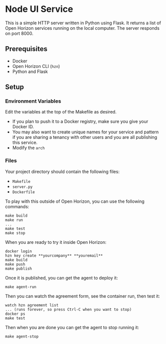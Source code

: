 # Node UI Service

This is a simple HTTP server written in Python using Flask. It returns a list of Open Horizon services running on the local computer. The server responds on port 8000.

## Prerequisites

- Docker
- Open Horizon CLI (`hzn`)
- Python and Flask

## Setup

### Environment Variables

Edit the variables at the top of the Makefile as desired. 
- If you plan to push it to a Docker registry, make sure you give your Docker ID. 
- You may also want to create unique names for your service and pattern if you are sharing a tenancy with other users and you are all publishing this service.
- Modify the `arch`

### Files

Your project directory should contain the following files:

- `Makefile`
- `server.py`
- `Dockerfile`

To play with this outside of Open Horizon, you can use the following commands:

```
make build
make run
...
make test
make stop
```

When you are ready to try it inside Open Horizon:

```
docker login
hzn key create **yourcompany** **youremail**
make build
make push
make publish
```

Once it is published, you can get the agent to deploy it:

```
make agent-run
```

Then you can watch the agreement form, see the container run, then test it:

```
watch hzn agreement list
... (runs forever, so press Ctrl-C when you want to stop)
docker ps
make test
```

Then when you are done you can get the agent to stop running it:

```
make agent-stop
```
